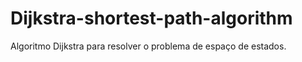 # Dijkstra-shortest-path-algorithm
Algoritmo Dijkstra para resolver o problema de espaço de estados.
